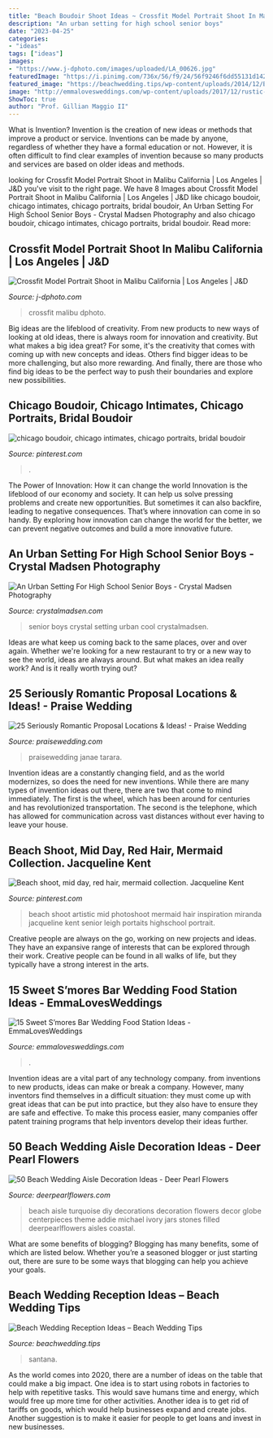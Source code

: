 ```yaml
---
title: "Beach Boudoir Shoot Ideas ~ Crossfit Model Portrait Shoot In Malibu California"
description: "An urban setting for high school senior boys"
date: "2023-04-25"
categories:
- "ideas"
tags: ["ideas"]
images:
- "https://www.j-dphoto.com/images/uploaded/LA_00626.jpg"
featuredImage: "https://i.pinimg.com/736x/56/f9/24/56f9246f6dd55131d14270a4451496d2.jpg"
featured_image: "https://beachwedding.tips/wp-content/uploads/2014/12/Beach-Wedding-Reception-Ideas-3.jpg"
image: "http://emmalovesweddings.com/wp-content/uploads/2017/12/rustic-wedding-S’mores-Bar-food-station-ideas.jpg"
ShowToc: true
author: "Prof. Gillian Maggio II"
---
```



What is Invention?
Invention is the creation of new ideas or methods that improve a product or service. Inventions can be made by anyone, regardless of whether they have a formal education or not. However, it is often difficult to find clear examples of invention because so many products and services are based on older ideas and methods.

	

		
looking for Crossfit Model Portrait Shoot in Malibu California | Los Angeles | J&amp;D you've visit to the right page. We have 8 Images about Crossfit Model Portrait Shoot in Malibu California | Los Angeles | J&amp;D like chicago boudoir, chicago intimates, chicago portraits, bridal boudoir, An Urban Setting For High School Senior Boys - Crystal Madsen Photography and also chicago boudoir, chicago intimates, chicago portraits, bridal boudoir. Read more:
		
    
## Crossfit Model Portrait Shoot In Malibu California | Los Angeles | J&amp;D

<img loading=lazy src="https://www.j-dphoto.com/images/uploaded/LA_00626.jpg" onerror="this.onerror=null;this.src='https://tse1.mm.bing.net/th?id=OIP.fFdY1zmYf_f7Jmjm2uwWpgHaLH&amp;pid=15.1';" alt="Crossfit Model Portrait Shoot in Malibu California | Los Angeles | J&amp;D">

_Source: j-dphoto.com_

>crossfit malibu dphoto. 

	

Big ideas are the lifeblood of creativity. From new products to new ways of looking at old ideas, there is always room for innovation and creativity. But what makes a big idea great? For some, it's the creativity that comes with coming up with new concepts and ideas. Others find bigger ideas to be more challenging, but also more rewarding. And finally, there are those who find big ideas to be the perfect way to push their boundaries and explore new possibilities.

    
## Chicago Boudoir, Chicago Intimates, Chicago Portraits, Bridal Boudoir

<img loading=lazy src="https://i.pinimg.com/736x/56/f9/24/56f9246f6dd55131d14270a4451496d2.jpg" onerror="this.onerror=null;this.src='https://tse3.mm.bing.net/th?id=OIP.v-JF93uczNWxLCyh45qwRQHaLH&amp;pid=15.1';" alt="chicago boudoir, chicago intimates, chicago portraits, bridal boudoir">

_Source: pinterest.com_

>. 

	

The Power of Innovation: How it can change the world
Innovation is the lifeblood of our economy and society. It can help us solve pressing problems and create new opportunities. But sometimes it can also backfire, leading to negative consequences. That’s where innovation can come in so handy. By exploring how innovation can change the world for the better, we can prevent negative outcomes and build a more innovative future.

    
## An Urban Setting For High School Senior Boys - Crystal Madsen Photography

<img loading=lazy src="http://www.crystalmadsen.com/wp-content/uploads/2012/10/Senior-Photo-Ideas-for-boys_007-682x1024.jpg" onerror="this.onerror=null;this.src='https://tse2.mm.bing.net/th?id=OIP.BbwAsoNYcTuS2FxCgyLxHAHaLH&amp;pid=15.1';" alt="An Urban Setting For High School Senior Boys - Crystal Madsen Photography">

_Source: crystalmadsen.com_

>senior boys crystal setting urban cool crystalmadsen. 

	

Ideas are what keep us coming back to the same places, over and over again. Whether we're looking for a new restaurant to try or a new way to see the world, ideas are always around. But what makes an idea really work? And is it really worth trying out?

    
## 25 Seriously Romantic Proposal Locations &amp; Ideas! - Praise Wedding

<img loading=lazy src="https://www.praisewedding.com/wp-content/uploads/2014/12/proposal2-night.jpg" onerror="this.onerror=null;this.src='https://tse4.mm.bing.net/th?id=OIP.KFiKXkEYZByPdDxIgiP2YwHaPV&amp;pid=15.1';" alt="25 Seriously Romantic Proposal Locations &amp; Ideas! - Praise Wedding">

_Source: praisewedding.com_

>praisewedding janae tarara. 

	

Invention ideas are a constantly changing field, and as the world modernizes, so does the need for new inventions. While there are many types of invention ideas out there, there are two that come to mind immediately. The first is the wheel, which has been around for centuries and has revolutionized transportation. The second is the telephone, which has allowed for communication across vast distances without ever having to leave your house.

    
## Beach Shoot, Mid Day, Red Hair, Mermaid Collection. Jacqueline Kent

<img loading=lazy src="https://i.pinimg.com/736x/af/36/9c/af369cddfa2030b6a4dba2f8f58f4037--romantic-beach-beach-shoot.jpg" onerror="this.onerror=null;this.src='https://tse3.mm.bing.net/th?id=OIP.w2X4ddgIdxbgTwEyM3IvKAHaLH&amp;pid=15.1';" alt="Beach shoot, mid day, red hair, mermaid collection. Jacqueline Kent">

_Source: pinterest.com_

>beach shoot artistic mid photoshoot mermaid hair inspiration miranda jacqueline kent senior leigh portaits highschool portrait. 

	

Creative people are always on the go, working on new projects and ideas. They have an expansive range of interests that can be explored through their work. Creative people can be found in all walks of life, but they typically have a strong interest in the arts.

    
## 15 Sweet S’mores Bar Wedding Food Station Ideas - EmmaLovesWeddings

<img loading=lazy src="http://emmalovesweddings.com/wp-content/uploads/2017/12/rustic-wedding-S’mores-Bar-food-station-ideas.jpg" onerror="this.onerror=null;this.src='https://tse3.mm.bing.net/th?id=OIP.AVrMEatUPCxMQsncehdkywHaLH&amp;pid=15.1';" alt="15 Sweet S’mores Bar Wedding Food Station Ideas - EmmaLovesWeddings">

_Source: emmalovesweddings.com_

>. 

	

Invention ideas are a vital part of any technology company. from inventions to new products, ideas can make or break a company. However, many inventors find themselves in a difficult situation: they must come up with great ideas that can be put into practice, but they also have to ensure they are safe and effective. To make this process easier, many companies offer patent training programs that help inventors develop their ideas further.

    
## 50 Beach Wedding Aisle Decoration Ideas - Deer Pearl Flowers

<img loading=lazy src="http://www.deerpearlflowers.com/wp-content/uploads/2015/05/Globe-jars-filled-with-turquoise-stones-and-hydrangeas-beach-wedding-aisle.jpg" onerror="this.onerror=null;this.src='https://tse3.mm.bing.net/th?id=OIP.tYZ_2unMffZi8Dx_WN9ZCwHaLH&amp;pid=15.1';" alt="50 Beach Wedding Aisle Decoration Ideas - Deer Pearl Flowers">

_Source: deerpearlflowers.com_

>beach aisle turquoise diy decorations decoration flowers decor globe centerpieces theme addie michael ivory jars stones filled deerpearlflowers aisles coastal. 

	

What are some benefits of blogging?
Blogging has many benefits, some of which are listed below. Whether you’re a seasoned blogger or just starting out, there are sure to be some ways that blogging can help you achieve your goals.

    
## Beach Wedding Reception Ideas – Beach Wedding Tips

<img loading=lazy src="https://beachwedding.tips/wp-content/uploads/2014/12/Beach-Wedding-Reception-Ideas-3.jpg" onerror="this.onerror=null;this.src='https://tse2.mm.bing.net/th?id=OIP.a_VNSMl_ai3ya_P8AnEfCQHaLH&amp;pid=15.1';" alt="Beach Wedding Reception Ideas – Beach Wedding Tips">

_Source: beachwedding.tips_

>santana. 

	

As the world comes into 2020, there are a number of ideas on the table that could make a big impact. One idea is to start using robots in factories to help with repetitive tasks. This would save humans time and energy, which would free up more time for other activities. Another idea is to get rid of tariffs on goods, which would help businesses expand and create jobs. Another suggestion is to make it easier for people to get loans and invest in new businesses.


